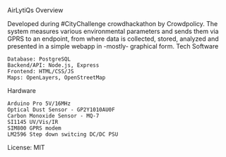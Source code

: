 AirLytiQs
Overview

Developed during #CityChallenge crowdhackathon by Crowdpolicy.
The system measures various environmental parameters and sends them via GPRS to an endpoint, from where data is collected, stored, analyzed and presented in a simple webapp in -mostly- graphical form.
Tech
Software

    Database: PostgreSQL
    Backend/API: Node.js, Express
    Frontend: HTML/CSS/JS
    Maps: OpenLayers, OpenStreetMap

Hardware

    Arduino Pro 5V/16MHz
    Optical Dust Sensor - GP2Y1010AU0F
    Carbon Monoxide Sensor - MQ-7
    SI1145 UV/Vis/IR
    SIM800 GPRS modem
    LM2596 Step down switcing DC/DC PSU

License: MIT
